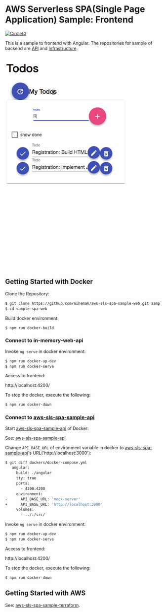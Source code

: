 # AWS Serverless SPA(Single Page Application) Sample: Frontend

[![CircleCI](https://circleci.com/gh/nihemak/aws-sls-spa-sample-web.svg?style=svg)](https://circleci.com/gh/nihemak/aws-sls-spa-sample-web)

This is a sample to frontend with Angular. The repositories for sample of backend are [API](https://github.com/nihemak/aws-sls-spa-sample-api) and  [Infrastructure](https://github.com/nihemak/aws-sls-spa-sample-terraform).

![Example usage](docs/screencast.gif)

## Getting Started with Docker

Clone the Repository:

```bash
$ git clone https://github.com/nihemak/aws-sls-spa-sample-web.git sample-spa-web
$ cd sample-spa-web
```

Build docker environment:

```bash
$ npm run docker-build
```

### Connect to in-memory-web-api

Invoke `ng serve` in docker environment:

```bash
$ npm run docker-up-dev
$ npm run docker-serve
```

Access to frontend:

http://localhost:4200/

To stop the docker, execute the following:

```bash
$ npm run docker-down
```

### Connect to [aws-sls-spa-sample-api](https://github.com/nihemak/aws-sls-spa-sample-api)

Start [aws-sls-spa-sample-api](https://github.com/nihemak/aws-sls-spa-sample-api) of Docker: 

See: [aws-sls-spa-sample-api](https://github.com/nihemak/aws-sls-spa-sample-api).

Change `API_BASE_URL` of environment variable in docker to [aws-sls-spa-sample-api](https://github.com/nihemak/aws-sls-spa-sample-api)'s URL('http://localhost:3000'):

```bash
$ git diff dockers/docker-compose.yml
   angular:
     build: ./angular
     tty: true
     ports:
       - 4200:4200
     environment:
-      API_BASE_URL: 'mock-server'
+      API_BASE_URL: 'http://localhost:3000'
     volumes:
       - ../:/src/
```

Invoke `ng serve` in docker environment:

```bash
$ npm run docker-up-dev
$ npm run docker-serve
```

Access to frontend:

http://localhost:4200/

To stop the docker, execute the following:

```bash
$ npm run docker-down
```

## Getting Started with AWS

See: [aws-sls-spa-sample-terraform](https://github.com/nihemak/aws-sls-spa-sample-terraform).
